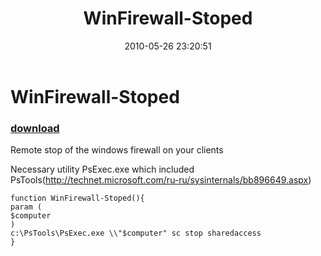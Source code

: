 ﻿---
pid:            1879
poster:         Angel-Keeper
title:          WinFirewall-Stoped
date:           2010-05-26 23:20:51
format:         posh
parent:         0
parent:         0

---

# WinFirewall-Stoped

### [download](1879.ps1)

Remote stop of the windows firewall on your clients  

Necessary utility PsExec.exe which included PsTools(http://technet.microsoft.com/ru-ru/sysinternals/bb896649.aspx)

```posh
function WinFirewall-Stoped(){
param (
$computer
)
c:\PsTools\PsExec.exe \\"$computer" sc stop sharedaccess
}
```
